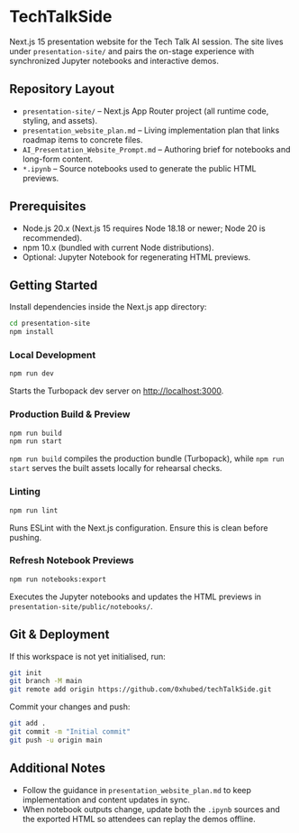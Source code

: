 # TechTalkSide

Next.js 15 presentation website for the Tech Talk AI session. The site lives under `presentation-site/` and pairs the on-stage experience with synchronized Jupyter notebooks and interactive demos.

## Repository Layout

- `presentation-site/` – Next.js App Router project (all runtime code, styling, and assets).
- `presentation_website_plan.md` – Living implementation plan that links roadmap items to concrete files.
- `AI_Presentation_Website_Prompt.md` – Authoring brief for notebooks and long-form content.
- `*.ipynb` – Source notebooks used to generate the public HTML previews.

## Prerequisites

- Node.js 20.x (Next.js 15 requires Node 18.18 or newer; Node 20 is recommended).
- npm 10.x (bundled with current Node distributions).
- Optional: Jupyter Notebook for regenerating HTML previews.

## Getting Started

Install dependencies inside the Next.js app directory:

```bash
cd presentation-site
npm install
```

### Local Development

```bash
npm run dev
```

Starts the Turbopack dev server on <http://localhost:3000>.

### Production Build & Preview

```bash
npm run build
npm run start
```

`npm run build` compiles the production bundle (Turbopack), while `npm run start` serves the built assets locally for rehearsal checks.

### Linting

```bash
npm run lint
```

Runs ESLint with the Next.js configuration. Ensure this is clean before pushing.

### Refresh Notebook Previews

```bash
npm run notebooks:export
```

Executes the Jupyter notebooks and updates the HTML previews in `presentation-site/public/notebooks/`.

## Git & Deployment

If this workspace is not yet initialised, run:

```bash
git init
git branch -M main
git remote add origin https://github.com/0xhubed/techTalkSide.git
```

Commit your changes and push:

```bash
git add .
git commit -m "Initial commit"
git push -u origin main
```

## Additional Notes

- Follow the guidance in `presentation_website_plan.md` to keep implementation and content updates in sync.
- When notebook outputs change, update both the `.ipynb` sources and the exported HTML so attendees can replay the demos offline.
